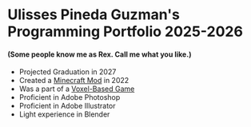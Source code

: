 # Ulisses Pineda Guzman's Programming Portfolio 2025-2026
#### (Some people know me as Rex. Call me what you like.)
+ Projected Graduation in 2027
+ Created a [Minecraft Mod](https://github.com/Rexboy909/Facland) in 2022
+ Was a part of a [Voxel-Based Game](https://github.com/SaltyNickel702/BlockScape)
+ Proficient in Adobe Photoshop
+ Proficient in Adobe Illustrator
+ Light experience in Blender
